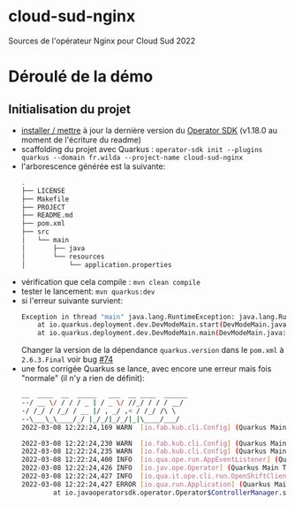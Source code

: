 # cloud-sud-nginx
Sources de l'opérateur Nginx pour Cloud Sud 2022

# Déroulé de la démo
## Initialisation du projet
 - [installer / mettre](https://sdk.operatorframework.io/docs/installation/) à jour la dernière version du [Operator SDK](https://sdk.operatorframework.io/) (v1.18.0 au moment de l'écriture du readme)
 - scaffolding du projet avec Quarkus : `operator-sdk init --plugins quarkus --domain fr.wilda --project-name cloud-sud-nginx`
 - l'arborescence générée est la suivante:
    ```bash
    .
    ├── LICENSE
    ├── Makefile
    ├── PROJECT
    ├── README.md
    ├── pom.xml
    ├── src
    │   └── main
    │       ├── java
    │       └── resources
    │           └── application.properties
    ```
 - vérification que cela compile : `mvn clean compile`
 - tester le lancement: `mvn quarkus:dev`
 - si l'erreur suivante survient:
    ```bash
    Exception in thread "main" java.lang.RuntimeException: java.lang.RuntimeException: java.lang.IllegalStateException: Hot deployment of the application is not supported when updating the Quarkus version. The application needs to be stopped and dev mode started up again
        at io.quarkus.deployment.dev.DevModeMain.start(DevModeMain.java:138)
        at io.quarkus.deployment.dev.DevModeMain.main(DevModeMain.java:62)
    ```
    Changer la version de la dépendance `quarkus.version` dans le `pom.xml` à `2.6.3.Final` voir bug [#74](https://github.com/operator-framework/java-operator-plugins/issues/74)
 - une fos corrigée Quarkus se lance, avec encore une erreur mais fois "normale" (il n'y a rien de définit):
    ```bash
    __  ____  __  _____   ___  __ ____  ______ 
    --/ __ \/ / / / _ | / _ \/ //_/ / / / __/ 
    -/ /_/ / /_/ / __ |/ , _/ ,< / /_/ /\ \   
    --\___\_\____/_/ |_/_/|_/_/|_|\____/___/   
    2022-03-08 12:22:24,169 WARN  [io.fab.kub.cli.Config] (Quarkus Main Thread) Found multiple Kubernetes config files [[/Users/sphilipp/dev/ovh/k8s/kubeconfig.yml, /Users/sphilipp/dev/ovh/k8s/k8s-colima.yml, /Users/sphilipp/dev/ovh/k8s/kubeconfig-trillio.yml]], using the first one: [/Users/sphilipp/dev/ovh/k8s/kubeconfig.yml]. If not desired file, please change it by doing `export KUBECONFIG=/path/to/kubeconfig` on Unix systems or `$Env:KUBECONFIG=/path/to/kubeconfig` on Windows.

    2022-03-08 12:22:24,230 WARN  [io.fab.kub.cli.Config] (Quarkus Main Thread) Found multiple Kubernetes config files [[/Users/sphilipp/dev/ovh/k8s/kubeconfig.yml, /Users/sphilipp/dev/ovh/k8s/k8s-colima.yml, /Users/sphilipp/dev/ovh/k8s/kubeconfig-trillio.yml]], using the first one: [/Users/sphilipp/dev/ovh/k8s/kubeconfig.yml]. If not desired file, please change it by doing `export KUBECONFIG=/path/to/kubeconfig` on Unix systems or `$Env:KUBECONFIG=/path/to/kubeconfig` on Windows.
    2022-03-08 12:22:24,235 WARN  [io.fab.kub.cli.Config] (Quarkus Main Thread) Found multiple Kubernetes config files [[/Users/sphilipp/dev/ovh/k8s/kubeconfig.yml, /Users/sphilipp/dev/ovh/k8s/k8s-colima.yml, /Users/sphilipp/dev/ovh/k8s/kubeconfig-trillio.yml]], using the first one: [/Users/sphilipp/dev/ovh/k8s/kubeconfig.yml]. If not desired file, please change it by doing `export KUBECONFIG=/path/to/kubeconfig` on Unix systems or `$Env:KUBECONFIG=/path/to/kubeconfig` on Windows.
    2022-03-08 12:22:24,400 INFO  [io.qua.ope.run.AppEventListener] (Quarkus Main Thread) Quarkus Java Operator SDK extension 3.0.2 (commit: 6233ac1 on branch: 6233ac1e71f56d4c52072ab7d2f7cf40591b44d3) built on Mon Jan 24 09:24:35 CET 2022
    2022-03-08 12:22:24,426 INFO  [io.jav.ope.Operator] (Quarkus Main Thread) Operator SDK 2.0.2 is shutting down...
    2022-03-08 12:22:24,427 INFO  [io.qua.it.ope.cli.run.OpenShiftClientProducer] (Quarkus Main Thread) Closing OpenShift client
    2022-03-08 12:22:24,427 ERROR [io.qua.run.Application] (Quarkus Main Thread) Failed to start application (with profile dev): io.javaoperatorsdk.operator.OperatorException: No Controller exists. Exiting!
            at io.javaoperatorsdk.operator.Operator$ControllerManager.shouldStart(Operator.java:159)    
    ```
